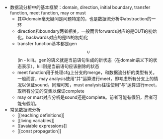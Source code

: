 - 数据流分析中的基本框架：domain, direction, initial boundary, transfer function, meet function, may or must
	- 其中domain毫无疑问是问题特定的，也是数据流分析中abstraction的一环
	- direction和boundary两者相关，一般而言forwards对应的是OUT的初始化，backwards对应的是IN的初始化
	- transfer function基本都是gen $$\cup$$ (in - kill)。gen的语义就是当前语句生成的新状态（在domain语义下的状态表示），kill则是当前语句应该删除的状态
	- meet function用于处理cfg上分支的merge，和数据流分析的类型有关。一般而言，may analysis使用“并”运算进行meet，即考虑所有分支上的情况以保证sound。同理可知，must analysis往往使用“与”运算进行meet，取所有分支的交集以保证complete
	- may or must对应分析是sound还是complete。前者可能有假阳，后者可能有假阴。
- 常见数据流分析
	- [[reaching definitions]]
	- [[living variables]]
	- [[avaiable expressions]]
	- [[const propagation]]